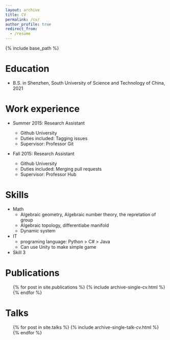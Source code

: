 ```yaml
---
layout: archive
title: CV
permalink: /cv/
author_profile: true
redirect_from:
  - /resume
---
```


{% include base_path %}

Education
======
* B.S. in Shenzhen, South University of Science and Technology of China, 2021

Work experience
======
* Summer 2015: Research Assistant
  * Github University
  * Duties included: Tagging issues
  * Supervisor: Professor Git

* Fall 2015: Research Assistant
  * Github University
  * Duties included: Merging pull requests
  * Supervisor: Professor Hub
  
Skills
======
* Math
  * Algebraic geometry, Algebraic number theory, the repretation of group
  * Algebraic topology, differentiabe manifold
  * Dynamic system
* IT
  * programing language: Python > C\# > Java
  * Can use Unity to make simple game
* Skill 3

Publications
======
  <ul>{% for post in site.publications %}
    {% include archive-single-cv.html %}
  {% endfor %}</ul>

Talks
======
  <ul>{% for post in site.talks %}
    {% include archive-single-talk-cv.html %}
  {% endfor %}</ul>




